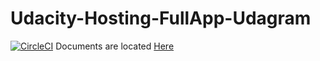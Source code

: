 # Udacity-Hosting-FullApp-Udagram

[![CircleCI](https://dl.circleci.com/status-badge/img/gh/Gooda97/Udagram-Deployment-Using-AWS/tree/master.svg?style=svg)](https://dl.circleci.com/status-badge/redirect/gh/Gooda97/Udagram-Deployment-Using-AWS/tree/master)
Documents are located [Here](/documentations/)
